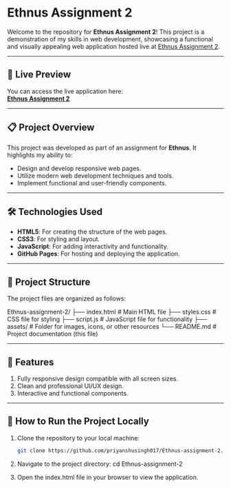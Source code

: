 # Ethnus Assignment 2  

Welcome to the repository for **Ethnus Assignment 2**! This project is a demonstration of my skills in web development, showcasing a functional and visually appealing web application hosted live at [Ethnus Assignment 2](https://priyanshusingh017.github.io/Ethnus-assignment-2/).  

---

## 🌟 **Live Preview**  
You can access the live application here:  
[**Ethnus Assignment 2**](https://priyanshusingh017.github.io/Ethnus-assignment-2/)  

---

## 📋 **Project Overview**  
This project was developed as part of an assignment for **Ethnus**. It highlights my ability to:  
- Design and develop responsive web pages.  
- Utilize modern web development techniques and tools.  
- Implement functional and user-friendly components.  

---

## 🛠️ **Technologies Used**  
- **HTML5**: For creating the structure of the web pages.  
- **CSS3**: For styling and layout.  
- **JavaScript**: For adding interactivity and functionality.  
- **GitHub Pages**: For hosting and deploying the application.  

---

## 📁 **Project Structure**  
The project files are organized as follows:  

Ethnus-assignment-2/
├── index.html # Main HTML file
├── styles.css # CSS file for styling
├── script.js # JavaScript file for functionality
├── assets/ # Folder for images, icons, or other resources
└── README.md # Project documentation (this file)

---

## 🚀 **Features**  
1. Fully responsive design compatible with all screen sizes.  
2. Clean and professional UI/UX design.  
3. Interactive and functional components.  

---

## 📜 **How to Run the Project Locally**  
1. Clone the repository to your local machine:  
   ```bash
   git clone https://github.com/priyanshusingh017/Ethnus-assignment-2.git


2. Navigate to the project directory:
   cd Ethnus-assignment-2

3. Open the index.html file in your browser to view the application.
